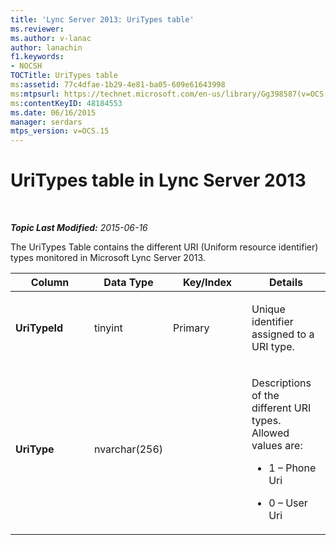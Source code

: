 ```yaml
---
title: 'Lync Server 2013: UriTypes table'
ms.reviewer: 
ms.author: v-lanac
author: lanachin
f1.keywords:
- NOCSH
TOCTitle: UriTypes table
ms:assetid: 77c4dfae-1b29-4e81-ba05-609e61643998
ms:mtpsurl: https://technet.microsoft.com/en-us/library/Gg398587(v=OCS.15)
ms:contentKeyID: 48184553
ms.date: 06/16/2015
manager: serdars
mtps_version: v=OCS.15
---
```


<div data-xmlns="http://www.w3.org/1999/xhtml">

<div class="topic" data-xmlns="http://www.w3.org/1999/xhtml" data-msxsl="urn:schemas-microsoft-com:xslt" data-cs="http://msdn.microsoft.com/en-us/">

<div data-asp="http://msdn2.microsoft.com/asp">

# UriTypes table in Lync Server 2013

</div>

<div id="mainSection">

<div id="mainBody">

<span> </span>

_**Topic Last Modified:** 2015-06-16_

The UriTypes Table contains the different URI (Uniform resource identifier) types monitored in Microsoft Lync Server 2013.


<table>
<colgroup>
<col style="width: 25%" />
<col style="width: 25%" />
<col style="width: 25%" />
<col style="width: 25%" />
</colgroup>
<thead>
<tr class="header">
<th>Column</th>
<th>Data Type</th>
<th>Key/Index</th>
<th>Details</th>
</tr>
</thead>
<tbody>
<tr class="odd">
<td><p><strong>UriTypeId</strong></p></td>
<td><p>tinyint</p></td>
<td><p>Primary</p></td>
<td><p>Unique identifier assigned to a URI type.</p></td>
</tr>
<tr class="even">
<td><p><strong>UriType</strong></p></td>
<td><p>nvarchar(256)</p></td>
<td></td>
<td><p>Descriptions of the different URI types. Allowed values are:</p>
<ul>
<li><p>1 – Phone Uri</p></li>
<li><p>0 – User Uri</p></li>
</ul></td>
</tr>
</tbody>
</table>


</div>

<span> </span>

</div>

</div>

</div>

